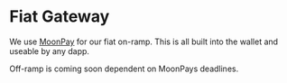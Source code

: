 # Fiat Gateway

We use [MoonPay](https://www.moonpay.io/) for our fiat on-ramp. This is all built into the wallet and useable by any dapp.

Off-ramp is coming soon dependent on MoonPays deadlines.
